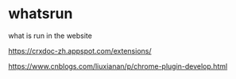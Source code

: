 # whatsrun
what is run in the website

https://crxdoc-zh.appspot.com/extensions/

https://www.cnblogs.com/liuxianan/p/chrome-plugin-develop.html